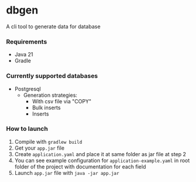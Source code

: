 # dbgen

A cli tool to generate data for database

### Requirements

- Java 21  
- Gradle

### Currently supported databases

- Postgresql
    - Generation strategies:
      - With csv file via "COPY"
      - Bulk inserts
      - Inserts

### How to launch

1. Compile with `gradlew build`
2. Get your `app.jar` file
3. Create `application.yaml` and place it at same folder as jar file at step 2
4. You can see example configuration for `application-example.yaml` in root folder of the project with documentation for each field
5. Launch `app.jar` file with `java -jar app.jar`